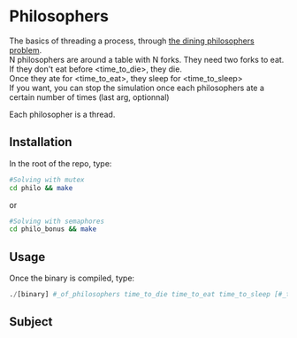 # Philosophers
The basics of threading a process, through <a href="https://en.wikipedia.org/wiki/Dining_philosophers_problem">the dining philosophers problem</a>.</br>
N philosophers are around a table with N forks. They need two forks to eat.</br>
If they don't eat before <time_to_die>, they die. </br>
Once they ate for <time_to_eat>, they sleep for <time_to_sleep> </br>
If you want, you can stop the simulation once each philosophers ate a certain number of times (last arg, optionnal)

Each philosopher is a thread.

## Installation

In the root of the repo, type:

```bash
#Solving with mutex
cd philo && make
```
or
```bash
#Solving with semaphores
cd philo_bonus && make
```

## Usage

Once the binary is compiled, type:
```python
./[binary] #_of_philosophers time_to_die time_to_eat time_to_sleep [#_times_each_philosopher_must_eat]
```

## Subject

